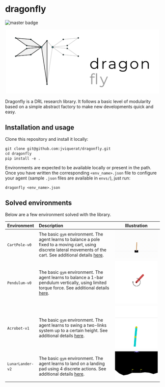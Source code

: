 # dragonfly

![master badge](https://github.com/jviquerat/dragonfly/workflows/dragonfly/badge.svg?branch=master)

<p align="center">
  <img width="500" alt="logo" src="dragonfly/msc/logo.png">
</p>

Dragonfly is a DRL research library. It follows a basic level of modularity based on a simple abstract factory to make new developments quick and easy. 

## Installation and usage

Clone this repository and install it locally:

```
git clone git@github.com:jviquerat/dragonfly.git
cd dragonfly
pip install -e .
```

Environments are expected to be available locally or present in the path. Once you have written the corresponding `<env_name>.json` file to configure your agent (sample `.json` files are available in `envs/`), just run:

```
dragonfly <env_name>.json
```

## Solved environments

Below are a few environment solved with the library.

| Environment | Description | Illustration |
| :--- | :--- | :---: |
| `CartPole-v0` | The basic `gym` environment. The agent learns to balance a pole fixed to a moving cart, using discrete lateral movements of the cart. See additional details <a href="dragonfly/save/cartpole/README.md">here</a>. | <img width="500" alt="gif" src="dragonfly/save/cartpole/good.gif"> |
| `Pendulum-v0` | The basic `gym` environment. The agent learns to balance a 1-bar pendulum vertically, using limited torque force. See additional details <a href="dragonfly/save/pendulum/README.md">here</a>.  | <img width="500" alt="gif" src="dragonfly/save/pendulum/good.gif"> |
| `Acrobot-v1` | The basic `gym` environment. The agent learns to swing a two-links system up to a certain height. See additional details <a href="dragonfly/save/acrobot/README.md">here</a>.  | <img width="500" alt="gif" src="dragonfly/save/acrobot/good.gif">
| `LunarLander-v2` | The basic `gym` environment. The agent learns to land on a landing pad using 4 discrete actions. See additional details <a href="dragonfly/save/lunarlander/README.md">here</a>. | <img width="500" alt="gif" src="dragonfly/save/lunarlander/good.gif"> |
